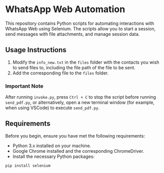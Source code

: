 # WhatsApp Web Automation

This repository contains Python scripts for automating interactions with WhatsApp Web using Selenium. The scripts allow you to start a session, send messages with file attachments, and manage session data. 

## Usage Instructions

1. Modify the `info_new.txt` in the `files` folder with the contacts you wish to send files to, including the file path of the file to be sent.
2. Add the corresponding file to the `files` folder.

### Important Note
After running `invoke.py`, press `Ctrl + C` to stop the script before running `send_pdf.py`, or alternatively, open a new terminal window (for example, when using VSCode) to execute `send_pdf.py`.

## Requirements

Before you begin, ensure you have met the following requirements:

- Python 3.x installed on your machine.
- Google Chrome installed and the corresponding ChromeDriver.
- Install the necessary Python packages:

```bash
pip install selenium
